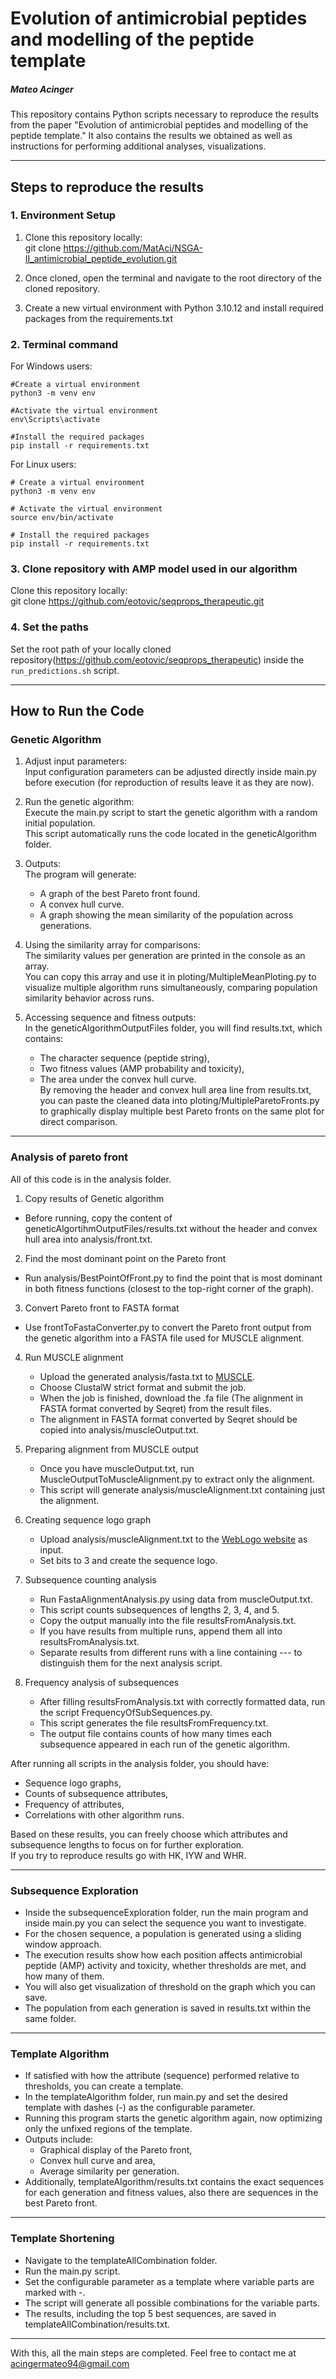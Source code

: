 # Evolution of antimicrobial peptides and modelling of the peptide template

##### Mateo Acinger

This repository contains Python scripts necessary to reproduce the results from the paper "Evolution of antimicrobial peptides and modelling of the peptide template." It also contains the results we obtained as well as instructions for performing additional analyses, visualizations.

---

## Steps to reproduce the results

### 1. Environment Setup

1. Clone this repository locally:  
   git clone https://github.com/MatAci/NSGA-II_antimicrobial_peptide_evolution.git

2. Once cloned, open the terminal and navigate to the root directory of the cloned repository.

3. Create a new virtual environment with Python 3.10.12 and install required packages from the requirements.txt

### 2. Terminal command

For Windows users:

	#Create a virtual environment  
	python3 -m venv env

	#Activate the virtual environment  
	env\Scripts\activate

	#Install the required packages  
	pip install -r requirements.txt

 For Linux users:

	# Create a virtual environment  
	python3 -m venv env

	# Activate the virtual environment  
	source env/bin/activate

	# Install the required packages  
	pip install -r requirements.txt

### 3. Clone repository with AMP model used in our algorithm
Clone this repository locally:  
git clone https://github.com/eotovic/seqprops_therapeutic.git

### 4. Set the paths

Set the root path of your locally cloned repository(https://github.com/eotovic/seqprops_therapeutic) inside the `run_predictions.sh` script.

---

## How to Run the Code
### Genetic Algorithm
1. Adjust input parameters:  
   Input configuration parameters can be adjusted directly inside main.py before execution (for reproduction of results leave it as they are now).

2. Run the genetic algorithm:  
   Execute the main.py script to start the genetic algorithm with a random initial population.  
   This script automatically runs the code located in the geneticAlgorithm folder.

3. Outputs:  
   The program will generate:  
   - A graph of the best Pareto front found.  
   - A convex hull curve.  
   - A graph showing the mean similarity of the population across generations.

4. Using the similarity array for comparisons:  
   The similarity values per generation are printed in the console as an array.  
   You can copy this array and use it in ploting/MultipleMeanPloting.py to visualize multiple algorithm runs simultaneously, comparing population similarity behavior across runs.

5. Accessing sequence and fitness outputs:  
   In the geneticAlgorithmOutputFiles folder, you will find results.txt, which contains:  
   - The character sequence (peptide string),  
   - Two fitness values (AMP probability and toxicity),  
   - The area under the convex hull curve.  
   By removing the header and convex hull area line from results.txt, you can paste the cleaned data into ploting/MultipleParetoFronts.py to graphically display multiple best Pareto fronts on the same plot for direct comparison.

---

### Analysis of pareto front

All of this code is in the analysis folder.
1. Copy results of Genetic algorithm
- Before running, copy the content of geneticAlgortihmOutputFiles/results.txt without the header and convex hull area into analysis/front.txt.

2. Find the most dominant point on the Pareto front
  - Run analysis/BestPointOfFront.py to find the point that is most dominant in both fitness functions (closest to the top-right corner of the graph).  

3. Convert Pareto front to FASTA format  
  - Use frontToFastaConverter.py to convert the Pareto front output from the genetic algorithm into a FASTA file used for MUSCLE alignment.

4. Run MUSCLE alignment  
   - Upload the generated analysis/fasta.txt to [MUSCLE](https://www.ebi.ac.uk/jdispatcher/msa/muscle?stype=protein&format=clwstrict).  
   - Choose ClustalW strict format and submit the job.  
   - When the job is finished, download the .fa file (The alignment in FASTA format converted by Seqret) from the result files.  
   - The alignment in FASTA format converted by Seqret should be copied into analysis/muscleOutput.txt.

5. Preparing alignment from MUSCLE output  
   - Once you have muscleOutput.txt, run MuscleOutputToMuscleAlignment.py to extract only the alignment.  
   - This script will generate analysis/muscleAlignment.txt containing just the alignment.

6. Creating sequence logo graph  
   - Upload analysis/muscleAlignment.txt to the [WebLogo website](https://weblogo.berkeley.edu/) as input.  
   - Set bits to 3 and create the sequence logo.

7. Subsequence counting analysis  
   - Run FastaAlignmentAnalysis.py using data from muscleOutput.txt.  
   - This script counts subsequences of lengths 2, 3, 4, and 5.  
   - Copy the output manually into the file resultsFromAnalysis.txt.  
   - If you have results from multiple runs, append them all into resultsFromAnalysis.txt.  
   - Separate results from different runs with a line containing --- to distinguish them for the next analysis script.

8. Frequency analysis of subsequences  
   - After filling resultsFromAnalysis.txt with correctly formatted data, run the script FrequencyOfSubSequences.py.  
   - This script generates the file resultsFromFrequency.txt.  
   - The output file contains counts of how many times each subsequence appeared in each run of the genetic algorithm.

After running all scripts in the analysis folder, you should have:  
- Sequence logo graphs,  
- Counts of subsequence attributes,  
- Frequency of attributes,  
- Correlations with other algorithm runs.

Based on these results, you can freely choose which attributes and subsequence lengths to focus on for further exploration.  
If you try to reproduce results go with HK, IYW and WHR.

---

### Subsequence Exploration

- Inside the subsequenceExploration folder, run the main program and inside main.py you can select the sequence you want to investigate.  
- For the chosen sequence, a population is generated using a sliding window approach.  
- The execution results show how each position affects antimicrobial peptide (AMP) activity and toxicity, whether thresholds are met, and how many of them.  
- You will also get visualization of threshold on the graph which you can save.  
- The population from each generation is saved in results.txt within the same folder.

---

### Template Algorithm

- If satisfied with how the attribute (sequence) performed relative to thresholds, you can create a template.  
- In the templateAlgorithm folder, run main.py and set the desired template with dashes (-) as the configurable parameter.  
- Running this program starts the genetic algorithm again, now optimizing only the unfixed regions of the template.  
- Outputs include:  
  - Graphical display of the Pareto front,  
  - Convex hull curve and area,  
  - Average similarity per generation.  
- Additionally, templateAlgorithm/results.txt contains the exact sequences for each generation and fitness values, also there are sequences in the best Pareto front.

---

### Template Shortening

- Navigate to the templateAllCombination folder.  
- Run the main.py script.  
- Set the configurable parameter as a template where variable parts are marked with -.  
- The script will generate all possible combinations for the variable parts.  
- The results, including the top 5 best sequences, are saved in templateAllCombination/results.txt.

---

With this, all the main steps are completed.
Feel free to contact me at acingermateo94@gmail.com
